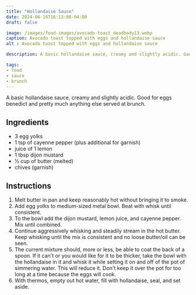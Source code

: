 ```yaml
---
title: "Hollandaise Sauce"
date: 2024-06-16T16:13:08-04:00
draft: false

image: /images/food-images/avocado-toast_deadbody13.webp
caption: Avocado toast topped with eggs and hollandaise sauce
alt : Avocado toast topped with eggs and hollandaise sauce

description: A basic hollandaise sauce, creamy and slightly acidic. Good for eggs benedict and pretty much anything else served at brunch.

tags:
- food
- sauce
- brunch
---
```


A basic hollandaise sauce, creamy and slightly acidic. Good for eggs benedict and pretty much anything else served at brunch.

## Ingredients
- 3 egg yolks
- 1 tsp of cayenne pepper (plus additional for garnish)
- juice of 1 lemon
- 1 tbsp dijon mustard
- &frac12; cup of butter (melted)
- chives (garnish)

## Instructions
1. Melt butter in pan and keep reasonably hot without bringing it to smoke.
1. Add egg yolks to medium-sized metal bowl. Beat with whisk until consistent.
1. To the bowl add the dijon mustard, lemon juice, and cayenne pepper. Mix until combined.
1. Continue aggressively whisking and steadily stream in the hot butter. Keep whisking until the mix is consistent and no loose butter/oil can be seen.
1. The current mixture should, more or less, be able to coat the back of a spoon. If it can't or you would like for it to be thicker, take the bowl with the hollandaise in it and whisk it while setting it on and off of the pot of simmering water. This will reduce it. Don't keep it over the pot for too long at a time because the eggs will cook.
1. With thermos, empty out hot water, fill with hollandaise, seal, and set aside.
